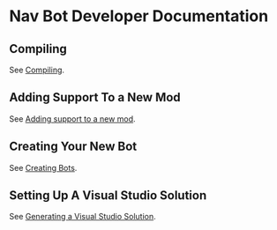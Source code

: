 # Nav Bot Developer Documentation

## Compiling

See [Compiling](COMPILING.md).

## Adding Support To a New Mod

See [Adding support to a new mod](NEW-MOD.md).

## Creating Your New Bot

See [Creating Bots](CREATING-BOTS.md).

## Setting Up A Visual Studio Solution

See [Generating a Visual Studio Solution](VS_PROJECT.md).